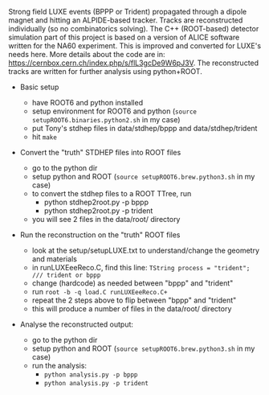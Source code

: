 Strong field LUXE events (BPPP or Trident) propagated through a dipole magnet and hitting an ALPIDE-based tracker.
Tracks are reconstructed individually (so no combinatorics solving).
The C++ (ROOT-based) detector simulation part of this project is based on a version of ALICE software written for the NA60 experiment.
This is improved and converted for LUXE's needs here.
More details about the code are in: https://cernbox.cern.ch/index.php/s/flL3gcDe9W6pJ3V.
The reconstructed tracks are written for further analysis using python+ROOT.

- Basic setup
  - have ROOT6 and python installed
  - setup environment for ROOT6 and python (`source setupROOT6.binaries.python2.sh` in my case)
  - put Tony's stdhep files in data/stdhep/bppp and data/stdhep/trident
  - hit `make`

- Convert the "truth" STDHEP files into ROOT files
  - go to the python dir
  - setup python and ROOT (`source setupROOT6.brew.python3.sh` in my case)
  - to convert the stdhep files to a ROOT TTree, run
      - python stdhep2root.py -p bppp
      - python stdhep2root.py -p trident
  - you will see 2 files in the data/root/ directory

- Run the reconstruction on the "truth" ROOT files
  - look at the setup/setupLUXE.txt to understand/change the geometry and materials
  - in runLUXEeeReco.C, find this line: `TString process = "trident";  /// trident or bppp`
  - change (hardcode) as needed between "bppp" and "trident"
  - run `root -b -q load.C runLUXEeeReco.C+`
  - repeat the 2 steps above to flip between "bppp" and "trident"
  - this will produce a number of files in the data/root/ directory

- Analyse the reconstructed output:
  - go to the python dir
  - setup python and ROOT (`source setupROOT6.brew.python3.sh` in my case)
  - run the analysis:
     - `python analysis.py -p bppp`
     - `python analysis.py -p trident`